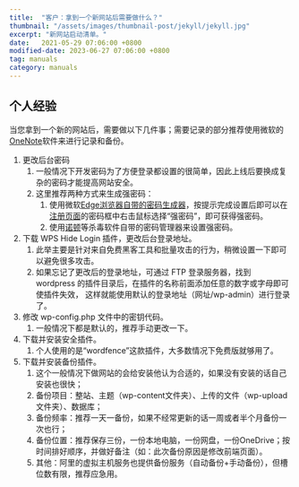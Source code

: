 ```yaml
---
title:  "客户：拿到一个新网站后需要做什么？"
thumbnail: "/assets/images/thumbnail-post/jekyll/jekyll.jpg"
excerpt: "新网站启动清单。"
date:   2021-05-29 07:06:00 +0800
modified-date: 2023-06-27 07:06:00 +0800
tag: manuals
category: manuals
---
```


## 个人经验
当您拿到一个新的网站后，需要做以下几件事；需要记录的部分推荐使用微软的[OneNote](https://www.onenote.com/hrd)软件来进行记录和备份。

1. 更改后台密码
   1. 一般情况下开发密码为了方便登录都设置的很简单，因此上线后要换成复杂的密码才能提高网站安全。
   2. 这里推荐两种方式来生成强密码：
      1. 使用微软[Edge浏览器自带的密码生成器](https://www.microsoft.com/zh-cn/edge/features/password-generator?form=MT00D8)，按提示完成设置后即可以在[注册页面](https://ssl.zc.qq.com/v3/index-chs.html "例如QQ注册页面")的密码框中右击鼠标选择“强密码”，即可获得强密码。
      2. 使用[诺顿](https://my.norton.com/extspa/passwordmanager)等杀毒软件自带的密码管理器来设置强密码。
2. 下载 WPS Hide Login 插件，更改后台登录地址。
   1. 此举主要是针对来自免费黑客工具和批量攻击的行为，稍微设置一下即可以避免很多攻击。
   2. 如果忘记了更改后的登录地址，可通过 FTP 登录服务器，找到 wordpress 的插件目录后，在插件的名称前面添加任意的数字或字母即可使插件失效， 这样就能使用默认的登录地址（网址/wp-admin）进行登录了。
3. 修改 wp-config.php 文件中的密钥代码。
   1. 一般情况下都是默认的，推荐手动更改一下。
4. 下载并安装安全插件。
   1. 个人使用的是“wordfence”这款插件，大多数情况下免费版就够用了。
5. 下载并安装备份插件。
   1. 这个一般情况下做网站的会给安装他认为合适的，如果没有安装的话自己安装也很快；
   2. 备份项目：整站、主题（wp-content文件夹）、上传的文件（wp-upload文件夹）、数据库；
   3. 备份频率：推荐一天一备份，如果不经常更新的话一周或者半个月备份一次也行；
   4. 备份位置：推荐保存三份，一份本地电脑，一份网盘，一份OneDrive；按时间排好顺序，并做好备注（如：此次备份原因是修改前端页面）。
   5. 其他：阿里的虚拟主机服务也提供备份服务（自动备份+手动备份），但槽位数有限，推荐应急用。